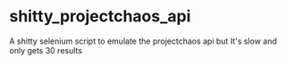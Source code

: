 # shitty_projectchaos_api
A shitty selenium script to emulate the projectchaos api but It's slow and only gets 30 results
